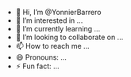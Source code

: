 - 👋 Hi, I’m @YonnierBarrero
- 👀 I’m interested in ...
- 🌱 I’m currently learning ...
- 💞️ I’m looking to collaborate on ...
- 📫 How to reach me ...
- 😄 Pronouns: ...
- ⚡ Fun fact: ...

<!---
YonnierBarrero/YonnierBarrero is a ✨ special ✨ repository because its `README.md` (this file) appears on your GitHub profile.
You can click the Preview link to take a look at your changes.
--->
